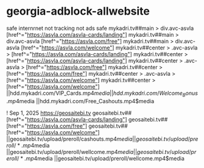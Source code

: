 # georgia-adblock-allwebsite
safe internrnet not tracking not ads safe 
mykadri.tv##main > div.avc-asvla [href^="https://asvla.com/asvla-cards/landing"]
mykadri.tv##main > div.avc-asvla [href^="https://asvla.com/free"]
mykadri.tv##main > div.avc-asvla [href^="https://asvla.com/welcome"]
mykadri.tv##center > .avc-asvla > [href^="https://asvla.com/asvla-cards/landing"]
mykadri.tv##center > [href^="https://asvla.com/asvla-cards/landing"]
mykadri.tv##center > .avc-asvla > [href^="https://asvla.com/free"]
mykadri.tv##center > [href^="https://asvla.com/free"]
mykadri.tv##center > .avc-asvla > [href^="https://asvla.com/welcome"]
mykadri.tv##center > [href^="https://asvla.com/welcome"]
||hdd.mykadri.com/VIP_Cards.mp4$media
||hdd.mykadri.com/Welcome_Bonus.mp4$media
||hdd.mykadri.com/Free_Cashouts.mp4$media

! Sep 1, 2025 https://geosaitebi.tv
geosaitebi.tv##[href^="https://asvla.com/asvla-cards/landing"]
geosaitebi.tv##[href^="https://asvla.com/free"]
geosaitebi.tv##[href^="https://asvla.com/welcome"]
||geosaitebi.tv/upload/preroll/cashouts.mp4$media
||geosaitebi.tv/upload/preroll/*.mp4$media
||geosaitebi.tv/upload/preroll/wellcome.mp4$media
||geosaitebi.tv/upload/preroll/*.mp4$media
||geosaitebi.tv/upload/preroll/wellcome.mp4$media